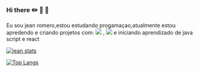 ### Hi there :pencil2: :notebook: :triangular_ruler:

Eu sou jean romero,estou estudando progamaçao,atualmente estou apredendo e criando projetos com:
 <img src="https://img.shields.io/badge/HTML-239120?style=for-the-badge&logo=html5&logoColor=white"/>
 ,
 <img src="https://img.shields.io/badge/CSS-239120?&style=for-the-badge&logo=css3&logoColor=white"/>
e iniciando aprendizado de java script e react

[![jean stats](https://github-readme-stats.vercel.app/api?username=jeanrom99)](https://github.com/anuraghazra/github-readme-stats)

[![Top Langs](https://github-readme-stats.vercel.app/api/top-langs/?username=jeanrom99)](https://github.com/anuraghazra/github-readme-stats)
